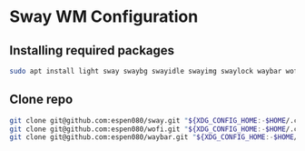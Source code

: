 # Sway WM Configuration

## Installing required packages

```bash
sudo apt install light sway swaybg swayidle swayimg swaylock waybar wofi fonts-font-awesome
```

## Clone repo

```bash
git clone git@github.com:espen080/sway.git "${XDG_CONFIG_HOME:-$HOME/.config}"/sway
git clone git@github.com:espen080/wofi.git "${XDG_CONFIG_HOME:-$HOME/.config}"/wofi
git clone git@github.com:espen080/waybar.git "${XDG_CONFIG_HOME:-$HOME/.config}"/waybar
```
